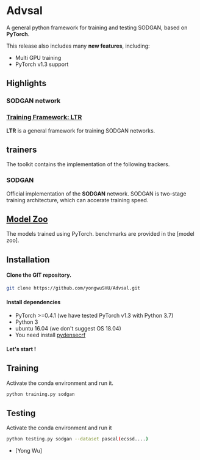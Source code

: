 # Advsal
A general python framework for training and testing SODGAN, based on **PyTorch**.
  
This release also includes many **new features**, including:  
* Multi GPU training  
* PyTorch v1.3 support  

 
## Highlights

### SODGAN network

### [Training Framework: LTR](ltr)
 
**LTR** is a general framework for training SODGAN networks.

## trainers
The toolkit contains the implementation of the following trackers.  

### SODGAN

Official implementation of the **SODGAN** network. SODGAN is two-stage training architecture, which can accerate training speed.
 

## [Model Zoo](MODEL_ZOO.md)
The models trained using PyTorch.
benchmarks are provided in the [model zoo]. 


## Installation

#### Clone the GIT repository.  
```bash
git clone https://github.com/yongwuSHU/Advsal.git
```
   
#### Install dependencies
* PyTorch >=0.4.1 (we have tested PyTorch v1.3 with Python 3.7)
* Python 3
* ubuntu 16.04 (we don't suggest OS 18.04)
* You need install [pydensecrf](https://github.com/lucasb-eyer/pydensecrf.git)

#### Let's start !
## Training
Activate the conda environment and run it.  
```bash
python training.py sodgan    
```  
## Testing
Activate the conda environment and run it
```bash
python testing.py sodgan --dataset pascal(ecssd....)
```

* [Yong Wu]

